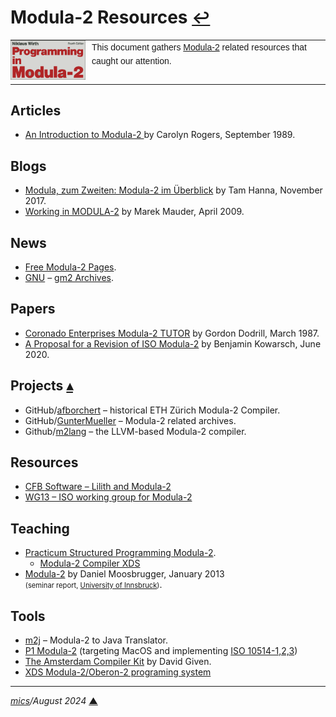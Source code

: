 # <span id="top">Modula-2 Resources</span> <span style="font-size:90%;">[↩](README.md#top)</span>

<table style="font-family:Helvetica,Arial;line-height:1.6;">
  <tr>
  <td style="border:0;padding:0 10px 0 0;;min-width:120px;"><a href="https://link.springer.com/chapter/10.1007/978-3-642-96757-3_1"><img src="./docs/images/pim4.png" width="120" alt="Modula-2 project"/></a></td>
  <td style="border:0;padding:0;vertical-align:text-top;">This document gathers <a href="https://link.springer.com/chapter/10.1007/978-3-642-96757-3_1/" rel="external">Modula-2</a> related resources that caught our attention.
  </td>
  </tr>
</table>

## <span id="articles">Articles</span>

- [An Introduction to Modula-2 ][article_rogers] by Carolyn Rogers, September 1989.

## <span id="blogs">Blogs</span>

- [Modula, zum Zweiten: Modula-2 im Überblick][blog_hanna] by Tam Hanna, November 2017.
- [Working in MODULA-2][blog_mauder] by Marek Mauder, April 2009.

## <span id="news">News</span>

- [Free Modula-2 Pages](https://freepages.modula2.org/).
- [GNU] &ndash; [gm2 Archives](https://lists.gnu.org/archive/html/gm2/).

## <span id="papers">Papers</span>

- [Coronado Enterprises Modula-2 TUTOR][paper_dodrill] by Gordon Dodrill, March 1987.
- [A Proposal for a Revision of ISO Modula-2](https://arxiv.org/abs/2006.07193) by Benjamin Kowarsch, June 2020.

## <span id="projects">Projects</span> [**&#x25B4;**](#top)

- GitHub/[afborchert](https://github.com/afborchert/lilith-multipass-modula2-compiler) &ndash; historical ETH Zürich Modula-2 Compiler.
- GitHub/[GunterMueller](https://github.com/GunterMueller?tab=repositories&q=Modula) &ndash; Modula-2 related archives.
- Github/[m2lang](https://github.com/redstar/m2lang) &ndash; the LLVM-based Modula-2 compiler.

## <span id="resources">Resources</span>

- [CFB Software &ndash; Lilith and Modula-2](https://www.astrobe.com/Modula2/)
- [WG13 &ndash; ISO working group for Modula-2](http://sc22wg13.twi.tudelft.nl/)

## <span id="teaching">Teaching</span>

- [Practicum Structured Programming Modula-2](http://parallel.vub.ac.be/education/modula2/).
  - [Modula-2 Compiler XDS](http://parallel.vub.ac.be/education/modula2/documentation/XDS-manual.html)
- [Modula-2][teaching_moosbrugger] by Daniel Moosbrugger, January 2013<br/><span style="font-size:80%;">(seminar report, [University of Innsbruck][teaching_innsbruck])</span>.

## <span id="tools">Tools</span>

- [m2j](https://github.com/m2sf/m2j) &ndash; Modula-2 to Java Translator.
- [P1 Modula-2](https://modula2.awiedemann.de/) (targeting MacOS and implementing [ISO 10514-1,2,3](https://www.iso.org/obp/ui/#iso:std:iso-iec:10514:-3:ed-1:v1:en))
- [The Amsterdam Compiler Kit](https://github.com/davidgiven/ack#readme) by David Given.
- [XDS Modula-2/Oberon-2 programing system](https://github.com/excelsior-oss/xds)
***

*[mics](https://lampwww.epfl.ch/~michelou/)/August 2024* [**&#9650;**](#top)  <!-- February 2023 -->

<span id="bottom">&nbsp;</span>

<!-- href links -->

[article_rogers]: https://www.atarimagazines.com/startv4n2/modula2.html
[blog_hanna]: https://entwickler.de/programmierung/modula-zum-zweiten-modula-2-im-uberblick
[blog_mauder]: https://galfar.vevb.net/wp/2009/working-in-modula-2/
[gnu]: https://www.gnu.org/home.html
[paper_dodrill]: http://parallel.vub.ac.be/education/modula2/documentation/modula-2_tutor_coronado_enterprises.html
[teaching_innsbruck]: http://cl-informatik.uibk.ac.at/
[teaching_moosbrugger]: http://cl-informatik.uibk.ac.at/teaching/ws12/bob/schedule.php
